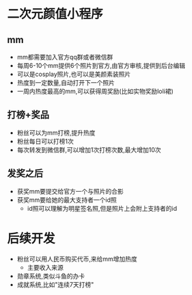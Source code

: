 # 二次元颜值小程序
## mm
- mm都需要加入官方qq群或者微信群
- 每周6-10个mm提供6个照片到官方,由官方审核,提供到后台编辑
- 可以是cosplay照片,也可以是美颜素装照片
- 热度到一定数量,自动打开下一个照片
- 一周内热度最高的mm,可以获得周奖励(比如实物奖励loli裙)
## 打榜+奖品
- 粉丝可以为mm打榜,提升热度 
- 粉丝每日可以打榜1次
- 每次转发到微信群,可以增加1次打榜次数,最大增加10次
## 发奖之后
- 获奖mm要提交给官方一个与照片的合影
- 获奖mm要给她的最大支持者一个id照
    - id照可以理解为明星签名照,但是照片上会附上支持者的id


# 后续开发
- 粉丝可以用人民币购买代币,来给mm增加热度
    - 主要收入来源
- 勋章系统,类似斗鱼的办卡
- 成就系统,比如"连续7天打榜"
